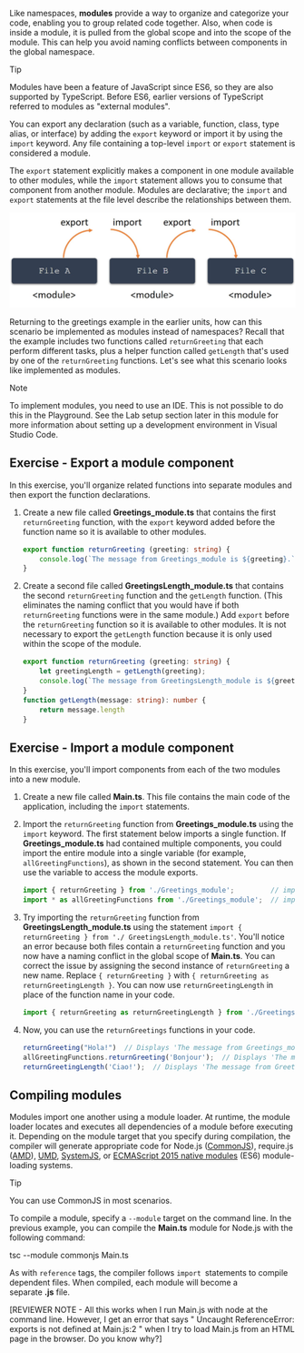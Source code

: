 Like namespaces, **modules** provide a way to organize and categorize your code, enabling you to group related code together. Also, when code is inside a module, it is pulled from the global scope and into the scope of the module. This can help you avoid naming conflicts between components in the global namespace.

> [!TIP]
> Modules have been a feature of JavaScript since ES6, so they are also supported by TypeScript. Before ES6, earlier versions of TypeScript referred to modules as "external modules".

You can export any declaration (such as a variable, function, class, type alias, or interface) by adding the `export` keyword or import it by using the `import` keyword. Any file containing a top-level `import` or `export` statement is considered a module.

The `export` statement explicitly makes a component in one module available to other modules, while the `import` statement allows you to consume that component from another module. Modules are declarative; the `import` and `export` statements at the file level describe the relationships between them.

![Modules are connected to each other through a series of export and import statements. ](../media/m07_modules.jpg)

Returning to the greetings example in the earlier units, how can this scenario be implemented as modules instead of namespaces? Recall that the example includes two functions called `returnGreeting` that each perform different tasks, plus a helper function called `getLength` that's used by one of the `returnGreeting` functions. Let's see what this scenario looks like implemented as modules.

> [!NOTE]
> To implement modules, you need to use an IDE. This is not possible to do this in the Playground. See the Lab setup section later in this module for more information about setting up a development environment in Visual Studio Code.

## Exercise - Export a module component

In this exercise, you'll organize related functions into separate modules and then export the function declarations.

1. Create a new file called **Greetings_module.ts** that contains the first `returnGreeting` function, with the `export` keyword added before the function name so it is available to other modules.

    ```typescript
    export function returnGreeting (greeting: string) {
        console.log(`The message from Greetings_module is ${greeting}.`);
    }
    ```

2. Create a second file called **GreetingsLength_module.ts** that contains the second `returnGreeting` function and the `getLength` function. (This eliminates the naming conflict that you would have if both `returnGreeting` functions were in the same module.) Add `export` before the `returnGreeting` function so it is available to other modules. It is not necessary to export the `getLength` function because it is only used within the scope of the module.

    ```typescript
    export function returnGreeting (greeting: string) {
        let greetingLength = getLength(greeting);
        console.log(`The message from GreetingsLength_module is ${greeting}. It is ${greetingLength} characters long.`);
    }
    function getLength(message: string): number {
        return message.length
    }
    ```

## Exercise - Import a module component

In this exercise, you'll import components from each of the two modules into a new module.

1. Create a new file called **Main.ts**. This file contains the main code of the application, including the `import` statements.
2. Import the `returnGreeting` function from **Greetings_module.ts** using the `import` keyword. The first statement below imports a single function. If **Greetings_module.ts** had contained multiple components, you could import the entire module into a single variable (for example, `allGreetingFunctions`), as shown in the second statement. You can then use the variable to access the module exports.

    ```typescript
    import { returnGreeting } from './Greetings_module';         // imports a single function in the module
    import * as allGreetingFunctions from './Greetings_module';  // imports all exported components in the module
    ```

3. Try importing the `returnGreeting` function from **GreetingsLength_module.ts** using the statement `import { returnGreeting } from './ GreetingsLength_module.ts'`. You'll notice an error because both files contain a `returnGreeting` function and you now have a naming conflict in the global scope of **Main.ts**. You can correct the issue by assigning the second instance of `returnGreeting` a new name. Replace `{ returnGreeting }` with `{ returnGreeting as returnGreetingLength }`. You can now use `returnGreetingLength` in place of the function name in your code.

    ```typescript
    import { returnGreeting as returnGreetingLength } from './GreetingsLength_module';
    ```

4. Now, you can use the `returnGreetings` functions in your code.

    ```typescript
    returnGreeting("Hola!")  // Displays 'The message from Greetings_module is Hola!'
    allGreetingFunctions.returnGreeting('Bonjour');  // Displays 'The message from Greetings_module is Bonjour!'
    returnGreetingLength('Ciao!');  // Displays 'The message from GreetingsWithLength_module is Ciao! It is 5 characters long.'
    ```

## Compiling modules

Modules import one another using a module loader. At runtime, the module loader locates and executes all dependencies of a module before executing it. Depending on the module target that you specify during compilation, the compiler will generate appropriate code for Node.js ([CommonJS](https://nodejs.org/api/modules.html)), require.js ([AMD](https://github.com/amdjs/amdjs-api/wiki/AMD)), [UMD](https://github.com/umdjs/umd), [SystemJS](https://github.com/systemjs/systemjs), or [ECMAScript 2015 native modules](https://www.ecma-international.org/ecma-262/6.0/) (ES6) module-loading systems. 

> [!TIP]
> You can use CommonJS in most scenarios.

To compile a module, specify a `--module` target on the command line. In the previous example, you can compile the **Main.ts** module for Node.js with the following command:

tsc --module commonjs Main.ts

As with `reference` tags, the compiler follows `import `statements to compile dependent files. When compiled, each module will become a separate **.js** file.

[REVIEWER NOTE - All this works when I run Main.js with node at the command line. However, I get an error that says " Uncaught ReferenceError: exports is not defined at Main.js:2 " when I try to load Main.js from an HTML page in the browser. Do you know why?]
